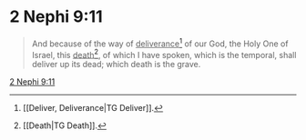 # 2 Nephi 9:11

> And because of the way of <u>deliverance</u>[^a] of our God, the Holy One of Israel, this <u>death</u>[^b], of which I have spoken, which is the temporal, shall deliver up its dead; which death is the grave.

[2 Nephi 9:11](https://www.churchofjesuschrist.org/study/scriptures/bofm/2-ne/9?lang=eng&id=p11#p11)


[^a]: [[Deliver, Deliverance|TG Deliver]].  
[^b]: [[Death|TG Death]].  
